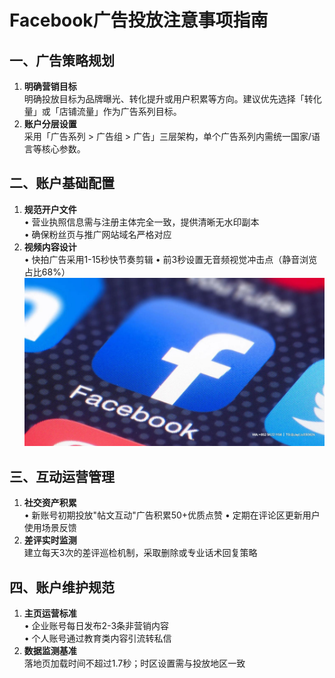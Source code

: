 # Facebook广告投放注意事项指南
## 一、广告策略规划
1. **明确营销目标**  
明确投放目标为品牌曝光、转化提升或用户积累等方向。建议优先选择「转化量」或「店铺流量」作为广告系列目标。
2. **账户分层设置**  
采用「广告系列 > 广告组 > 广告」三层架构，单个广告系列内需统一国家/语言等核心参数。
## 二、账户基础配置
1. **规范开户文件**  
• 营业执照信息需与注册主体完全一致，提供清晰无水印副本  
• 确保粉丝页与推广网站域名严格对应
2. **视频内容设计**  
• 快拍广告采用1-15秒快节奏剪辑
• 前3秒设置无音频视觉冲击点（静音浏览占比68%）
![替代文字](微信图片_20250331113201.jpg)
## 三、互动运营管理
1. **社交资产积累**  
• 新账号初期投放"帖文互动"广告积累50+优质点赞
• 定期在评论区更新用户使用场景反馈
2. **差评实时监测**  
建立每天3次的差评巡检机制，采取删除或专业话术回复策略
## 四、账户维护规范
1. **主页运营标准**  
• 企业账号每日发布2-3条非营销内容  
• 个人账号通过教育类内容引流转私信
2. **数据监测基准**  
落地页加载时间不超过1.7秒；时区设置需与投放地区一致
